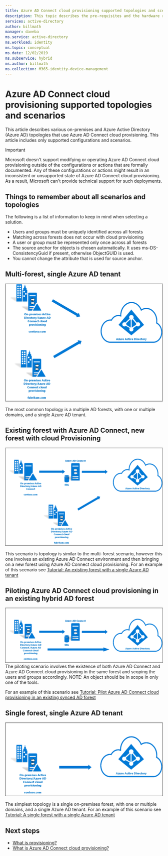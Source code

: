```yaml
---
title: Azure AD Connect cloud provisioning supported topologies and scenarios
description: This topic describes the pre-requisites and the hardware requirements cloud provisioning.
services: active-directory
author: billmath
manager: daveba
ms.service: active-directory
ms.workload: identity
ms.topic: conceptual
ms.date: 12/02/2019
ms.subservice: hybrid
ms.author: billmath
ms.collection: M365-identity-device-management
---
```



# Azure AD Connect cloud provisioning supported topologies and scenarios
This article describes various on-premises and Azure Active Directory (Azure AD) topologies that use Azure AD Connect cloud provisioning. This article includes only supported configurations and scenarios.

> [!IMPORTANT]
> Microsoft doesn't support modifying or operating Azure AD Connect cloud provisioning outside of the configurations or actions that are formally documented. Any of these configurations or actions might result in an inconsistent or unsupported state of Azure AD Connect cloud provisioning. As a result, Microsoft can't provide technical support for such deployments.

## Things to remember about all scenarios and topologies
The following is a list of information to keep in mind when selecting a solution.

- Users and groups must be uniquely identified across all forests
- Matching across forests does not occur with cloud provisioning
- A user or group must be represented only once across all forests
- The source anchor for objects is chosen automatically.  It uses ms-DS-ConsistencyGuid if present, otherwise ObjectGUID is used.
- You cannot change the attribute that is used for source anchor.



## Multi-forest, single Azure AD tenant
![Topology for a multi-forest and a single tenant](media/plan-cloud-provisioning-topologies/multi-forest.png)

The most common topology is a multiple AD forests, with one or multiple domains, and a single Azure AD tenant.  

## Existing forest with Azure AD Connect, new forest with cloud Provisioning
![Topology for a single forest and a single tenant](media/plan-cloud-provisioning-topologies/existing-forest-new-forest.png)

This scenario is topology is similar to the multi-forest scenario, however this one involves an existing Azure AD Connect environment and then bringing on a new forest using Azure AD Connect cloud provisioning.  For an example of this scenario see [Tutorial: An existing forest with a single Azure AD tenant](tutorial-existing-forest.md)

## Piloting Azure AD Connect cloud provisioning in an existing hybrid AD forest
![Topology for a single forest and a single tenant](media/plan-cloud-provisioning-topologies/migrate.png)
The piloting scenario involves the existence of both Azure AD Connect and Azure AD Connect cloud provisioning in the same forest and scoping the users and groups accordingly. NOTE: An object should be in scope in only one of the tools. 

For an example of this scenario see [Tutorial: Pilot Azure AD Connect cloud provisioning in an existing synced AD forest](tutorial-pilot-aadc-aadccp.md)

## Single forest, single Azure AD tenant
![Topology for a single forest and a single tenant](media/plan-cloud-provisioning-topologies/single-forest.png)

The simplest topology is a single on-premises forest, with one or multiple domains, and a single Azure AD tenant.  For an example of this scenario see [Tutorial: A single forest with a single Azure AD tenant](tutorial-single-forest.md)

## Next steps 

- [What is provisioning?](what-is-provisioning.md)
- [What is Azure AD Connect cloud provisioning?](what-is-cloud-provisioning.md)

